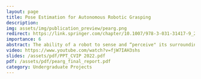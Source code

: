 ```yaml
---
layout: page
title: Pose Estimation for Autonomous Robotic Grasping
description:
img: assets/img/publication_preview/pearg.png
redirect: https://link.springer.com/chapter/10.1007/978-3-031-31417-9_2
importance: 6
abstract: The ability of a robot to sense and “perceive" its surroundings to interact and influence various objects of interest by grasping them, using vision-based sensors is the main principle behind vision based Autonomous Robotic Grasping. To realise this task of autonomous object grasping, one of the critical sub-tasks is the 6D Pose Estimation of a known object of interest from sensory data in a given environment. The sensory data can include RGB images and data from depth sensors, but determining the object’s pose using only a single RGB image is cost-effective and highly desirable in many applications. In this work, we develop a series of convolutional neural network-based pose estimation models without post-refinement stages, designed to achieve high accuracy on relevant metrics for efficiently estimating the 6D pose of an object, using only a single RGB image. The designed models are incorporated into an end-to-end pose estimation pipeline based on Unity and ROS Noetic, where a UR3 Robotic Arm is deployed in a simulated pick-and-place task. The pose estimation performance of the different models is compared and analysed in both same-environment and cross-environment cases utilising synthetic RGB data collected from cluttered and simple simulation scenes constructed in Unity Environment. In addition, the developed models achieved high Average Distance (ADD) metric scores greater than 93% for most of the real-life objects tested in the LINEMOD dataset and can be integrated seamlessly with any robotic arm for estimating 6D pose from only RGB data, making our method effective, efficient and generic.
video: https://www.youtube.com/watch?v=fjW7IAH3shs
slides: /assets/pdf/PPT_CVIP 2022.pdf
pdf: /assets/pdf/pearg_final_report.pdf
category: Undergraduate Projects
---
```

